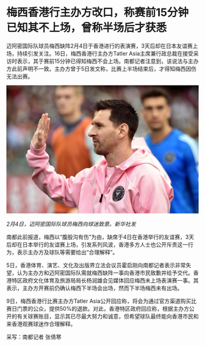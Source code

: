 # 梅西香港行主办方改口，称赛前15分钟已知其不上场，曾称半场后才获悉

迈阿密国际队球员梅西缺阵2月4日于香港进行的表演赛，3天后却在日本友谊赛上场，持续引发关注。16日，梅西香港行主办方Tatler
Asia主席兼行政总裁在接受采访时表示，其于赛前15分钟已得知梅西不会上场。南都记者注意到，该说法与主办方此前声明不一致。主办方曾于5日发文称，比赛上半场结束后，才得知梅西因伤无法出赛。

![b71da7b8ccc21757bbb816a4731902e2.jpg](https://raw.githubusercontent.com/qqhsx/qqnews_image/main/2024/02/17/梅西香港行主办方改口，称赛前15分钟已知其不上场，曾称半场后才获悉/b71da7b8ccc21757bbb816a4731902e2.jpg)

 _2月4日，迈阿密国际队球员梅西向球迷致意。新华社发_

南都此前报道，梅西以“腹股沟有伤”为由，缺席于4日在香港举行的友谊赛，3天后却在日本举行的友谊赛上场，引发系列风波，香港多方人士也公开斥责这一行为，表示主办方及球队等需要给出“合理解释”。

5日，香港体育、演艺、文化及出版界立法会议员霍启刚向南都记者表示非常失望，认为主办方和迈阿密国际队需就梅西缺阵一事向香港市民致歉并给予交代。香港特区政府文化体育及旅游局局长杨润雄会见媒体回应梅西未上场表演赛一事。其表示，主办方开赛前仍确认梅西下半场会出场，然而下半场梅西未有出场。

9日，梅西香港行比赛主办方Tatler
Asia公开回应称，将会为通过官方渠道购买比赛日门票的公众，提供50%的退款。对此，香港特区政府回应称，根据主办方公开的有关球赛账目，显示其已尽最大努力和诚意，但希望球队最终能向香港市民和来香港观赛球迷作合理解释。

采写：南都记者 张倩寒


